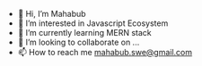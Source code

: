 - 👋 Hi, I’m Mahabub
- 👀 I’m interested in Javascript Ecosystem
- 🌱 I’m currently learning MERN stack
- 💞️ I’m looking to collaborate on ...
- 📫 How to reach me mahabub.swe@gmail.com

<!---
mahabub-swe/mahabub-swe is a ✨ special ✨ repository because its `README.md` (this file) appears on your GitHub profile.
You can click the Preview link to take a look at your changes.
--->
